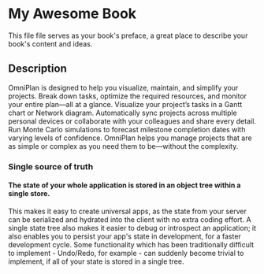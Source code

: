 # My Awesome Book



This file file serves as your book's preface, a great place to describe your book's content and ideas.

## Description

OmniPlan is designed to help you visualize, maintain, and simplify your projects. Break down tasks, optimize the required resources, and monitor your entire plan—all at a glance. Visualize your project’s tasks in a Gantt chart or Network diagram. Automatically sync projects across multiple personal devices or collaborate with your colleagues and share every detail. Run Monte Carlo simulations to forecast milestone completion dates with varying levels of confidence. OmniPlan helps you manage projects that are as simple or complex as you need them to be—without the complexity.

### Single source of truth

#### The state of your whole application is stored in an object tree within a single store.

This makes it easy to create universal apps, as the state from your server can be serialized and hydrated into the client with no extra coding effort. A single state tree also makes it easier to debug or introspect an application; it also enables you to persist your app's state in development, for a faster development cycle. Some functionality which has been traditionally difficult to implement - Undo/Redo, for example - can suddenly become trivial to implement, if all of your state is stored in a single tree.

